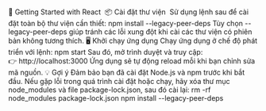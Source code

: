 🚀 Getting Started with React 
📦 Cài đặt thư viện 
Sử dụng lệnh sau để cài đặt toàn bộ thư viện cần thiết:
npm install --legacy-peer-deps
Tùy chọn --legacy-peer-deps giúp tránh các lỗi xung đột khi cài các thư viện có phiên bản không tương thích.
🖥️ Khởi chạy ứng dụng
Chạy ứng dụng ở chế độ phát triển với lệnh:
npm start 
Sau đó, mở trình duyệt và truy cập:
👉 http://localhost:3000
Ứng dụng sẽ tự động reload mỗi khi bạn chỉnh sửa mã nguồn.
💡 Gợi ý Đảm bảo bạn đã cài đặt Node.js và npm trước khi bắt đầu.
Nếu gặp lỗi trong quá trình cài đặt hoặc chạy, hãy xóa thư mục node_modules và file package-lock.json, sau đó cài lại:
rm -rf node_modules package-lock.json npm install --legacy-peer-deps
